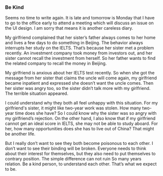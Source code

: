 ### Be Kind
Seems no time to write again. It is late and tomorrow is Monday that I have to go to the office early to attend a meeting which will discuss an issue on the UI design. I am sorry that means it is another careless diary.

My girlfriend complained that her sister’s father always comes to her home and lives a few days to do something in Beijing. The behavior always interrupts her study on the IELTS. That’s because her sister met a problem recently. An investment company took money from investors out, and her sister cannot recall the investment from herself. So her father wants to find the related company to recall the money in Beijing.

My girlfriend is anxious about her IELTS test recently. So when she got the message from her sister that claims the uncle will come again, my girlfriend became inpatient and expressed she doesn’t want the uncle comes. Then her sister was angry too, so the sister didn’t talk more with my girlfriend. The terrible situation appeared.

I could understand why they both all feel unhappy with this situation. For my girlfriend's sister, it might like two-year work was stolen. How many two-year time does she have? So I could know why the sister was so angry with my girlfriend’s rejection. On the other hand, I also know that if my girlfriend cannot get an ideal score in IELTS, she may not be able to study aboard. For her, how many opportunities does she has to live out of China? That might be another life.

But I really don’t want to see they both become poisonous to each other. I don’t want to see their binding will be broken. Everyone needs to think about their interest for themselves, but they also need to put themselves to contrary position. The simple difference can not ruin So many years relation. Be a kind person, to understand each other. That’s what we expect to be.
